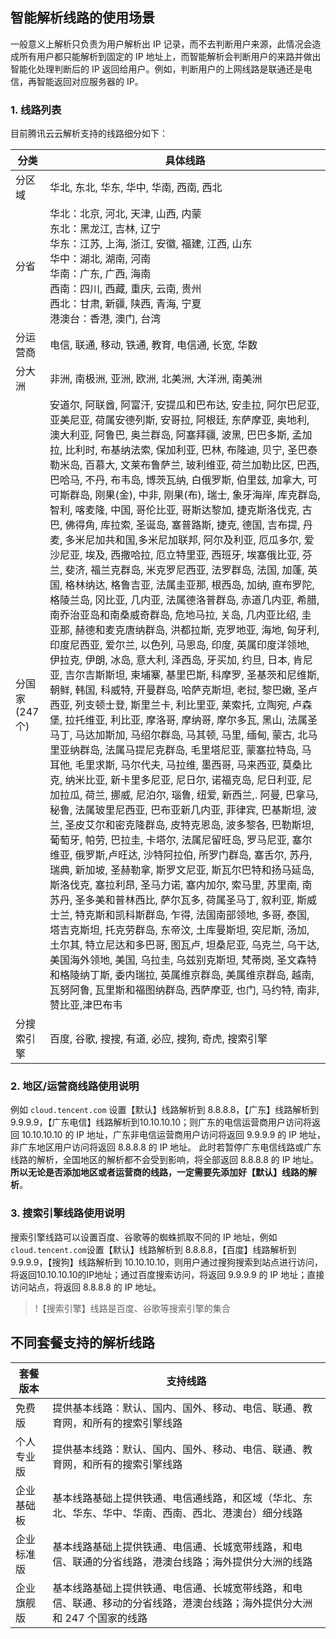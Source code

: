 ## 智能解析线路的使用场景

一般意义上解析只负责为用户解析出 IP 记录，而不去判断用户来源，此情况会造成所有用户都只能解析到固定的 IP 地址上，而智能解析会判断用户的来路并做出智能化处理判断后的 IP 返回给用户。例如，判断用户的上网线路是联通还是电信，再智能返回对应服务器的 IP。

### 1. 线路列表
目前腾讯云云解析支持的线路细分如下：

| 分类 | 具体线路 |
|---|---|
|分区域 | 华北, 东北, 华东, 华中, 华南, 西南, 西北 |
|分省 | 华北：北京, 河北, 天津, 山西, 内蒙</br>东北：黑龙江, 吉林, 辽宁</br>华东：江苏, 上海, 浙江, 安徽, 福建, 江西, 山东</br>华中：湖北, 湖南, 河南</br>华南：广东, 广西, 海南</br>西南：四川, 西藏, 重庆, 云南, 贵州</br>西北：甘肃, 新疆, 陕西, 青海, 宁夏</br>港澳台：香港, 澳门, 台湾|
|分运营商 | 电信, 联通, 移动, 铁通, 教育, 电信通, 长宽, 华数 |
|分大洲 | 非洲, 南极洲, 亚洲, 欧洲, 北美洲, 大洋洲, 南美洲 |
|分国家(247个) | 安道尔, 阿联酋, 阿富汗, 安提瓜和巴布达, 安圭拉, 阿尔巴尼亚, 亚美尼亚, 荷属安德列斯, 安哥拉, 阿根廷, 东萨摩亚, 奥地利, 澳大利亚, 阿鲁巴, 奥兰群岛, 阿塞拜疆, 波黑, 巴巴多斯, 孟加拉, 比利时, 布基纳法索, 保加利亚, 巴林, 布隆迪, 贝宁, 圣巴泰勒米岛, 百慕大, 文莱布鲁萨兰, 玻利维亚, 荷兰加勒比区, 巴西, 巴哈马, 不丹, 布韦岛, 博茨瓦纳, 白俄罗斯, 伯里兹, 加拿大, 可可斯群岛, 刚果(金), 中非, 刚果(布), 瑞士, 象牙海岸, 库克群岛, 智利, 喀麦隆, 中国, 哥伦比亚, 哥斯达黎加, 捷克斯洛伐克, 古巴, 佛得角, 库拉索, 圣诞岛, 塞普路斯, 捷克, 德国, 吉布提, 丹麦, 多米尼加共和国,多米尼加联邦, 阿尔及利亚, 厄瓜多尔, 爱沙尼亚, 埃及, 西撒哈拉, 厄立特里亚, 西班牙, 埃塞俄比亚, 芬兰, 斐济, 福兰克群岛, 米克罗尼西亚, 法罗群岛, 法国, 加蓬, 英国, 格林纳达, 格鲁吉亚, 法属圭亚那, 根西岛, 加纳, 直布罗陀, 格陵兰岛, 冈比亚, 几内亚, 法属德洛普群岛, 赤道几内亚, 希腊, 南乔治亚岛和南桑威奇群岛, 危地马拉, 关岛, 几内亚比绍, 圭亚那, 赫德和麦克唐纳群岛, 洪都拉斯, 克罗地亚, 海地, 匈牙利, 印度尼西亚, 爱尔兰, 以色列, 马恩岛, 印度, 英属印度洋领地, 伊拉克, 伊朗, 冰岛, 意大利, 泽西岛, 牙买加, 约旦, 日本, 肯尼亚, 吉尔吉斯斯坦, 柬埔寨, 基里巴斯, 科摩罗, 圣基茨和尼维斯, 朝鲜, 韩国, 科威特, 开曼群岛, 哈萨克斯坦, 老挝, 黎巴嫩, 圣卢西亚, 列支顿士登, 斯里兰卡, 利比里亚, 莱索托, 立陶宛, 卢森堡, 拉托维亚, 利比亚, 摩洛哥, 摩纳哥, 摩尔多瓦, 黑山, 法属圣马丁, 马达加斯加, 马绍尔群岛, 马其顿, 马里, 缅甸, 蒙古, 北马里亚纳群岛, 法属马提尼克群岛, 毛里塔尼亚, 蒙塞拉特岛, 马耳他, 毛里求斯, 马尔代夫, 马拉维, 墨西哥, 马来西亚, 莫桑比克, 纳米比亚, 新卡里多尼亚, 尼日尔, 诺福克岛, 尼日利亚, 尼加拉瓜, 荷兰, 挪威, 尼泊尔, 瑙鲁, 纽爱, 新西兰,. 阿曼, 巴拿马, 秘鲁, 法属玻里尼西亚, 巴布亚新几内亚, 菲律宾, 巴基斯坦, 波兰, 圣皮艾尔和密克隆群岛, 皮特克恩岛, 波多黎各, 巴勒斯坦,葡萄牙, 帕劳, 巴拉圭, 卡塔尔, 法属尼留旺岛, 罗马尼亚, 塞尔维亚, 俄罗斯,卢旺达, 沙特阿拉伯, 所罗门群岛, 塞舌尔, 苏丹, 瑞典, 新加坡, 圣赫勒拿, 斯罗文尼亚, 斯瓦尔巴特和扬马延岛, 斯洛伐克, 塞拉利昂, 圣马力诺, 塞内加尔, 索马里, 苏里南, 南苏丹, 圣多美和普林西比, 萨尔瓦多, 荷属圣马丁, 叙利亚, 斯威士兰, 特克斯和凯科斯群岛, 乍得, 法国南部领地, 多哥, 泰国, 塔吉克斯坦, 托克劳群岛, 东帝汶, 土库曼斯坦, 突尼斯, 汤加, 土尔其, 特立尼达和多巴哥, 图瓦卢, 坦桑尼亚, 乌克兰, 乌干达, 美国海外领地, 美国, 乌拉圭, 乌兹别克斯坦, 梵蒂岗, 圣文森特和格陵纳丁斯, 委内瑞拉, 英属维京群岛, 美属维京群岛, 越南, 瓦努阿鲁, 瓦里斯和福图纳群岛, 西萨摩亚, 也门, 马约特, 南非, 赞比亚,津巴布韦 |
| 分搜索引擎 | 百度, 谷歌, 搜搜, 有道, 必应, 搜狗, 奇虎, 搜索引擎 |

### 2. 地区/运营商线路使用说明
例如 `cloud.tencent.com` 设置【默认】线路解析到 8.8.8.8，【广东】线路解析到 9.9.9.9，【广东电信】线路解析到10.10.10.10；则广东的电信运营商用户访问将返回 10.10.10.10 的 IP 地址，广东非电信运营商用户访问将返回 9.9.9.9 的 IP 地址，非广东地区用户访问将返回 8.8.8.8 的 IP 地址。
此时若暂停广东电信线路或广东线路的解析，全国地区的解析都不会受到影响，将全部返回 8.8.8.8 的 IP 地址。**所以无论是否添加地区或者运营商的线路，一定需要先添加好【默认】线路的解析**。

### 3. 搜索引擎线路使用说明
搜索引擎线路可以设置百度、谷歌等的蜘蛛抓取不同的 IP 地址，例如`cloud.tencent.com`设置【默认】线路解析到 8.8.8.8，【百度】线路解析到 9.9.9.9，【搜狗】线路解析到 10.10.10.10，则用户通过搜狗搜索到站点进行访问，将返回10.10.10.10的IP地址；通过百度搜索访问，将返回 9.9.9.9 的 IP 地址；直接访问站点，将返回 8.8.8.8 的 IP 地址。
>!【搜索引擎】线路是百度、谷歌等搜索引擎的集合

## 不同套餐支持的解析线路

| 套餐版本 | 支持线路 |
|---|---|
| 免费版 | 提供基本线路：默认、国内、国外、移动、电信、联通、教育网，和所有的搜索引擎线路|
| 个人专业版 | 提供基本线路：默认、国内、国外、移动、电信、联通、教育网，和所有的搜索引擎线路 |
| 企业基础板 | 基本线路基础上提供铁通、电信通线路，和区域（华北、东北、华东、华中、华南、西南、西北、港澳台）细分线路|
| 企业标准版 | 基本线路基础上提供铁通、电信通、长城宽带线路，和电信、联通的分省线路，港澳台线路；海外提供分大洲的线路|
| 企业旗舰版 | 基本线路基础上提供铁通、电信通、长城宽带线路，和电信、联通、移动的分省线路，港澳台线路；海外提供分大洲和 247 个国家的线路|
